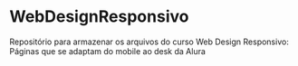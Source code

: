 # WebDesignResponsivo
Repositório para armazenar os arquivos do curso Web Design Responsivo: Páginas que se adaptam do mobile ao desk da Alura
